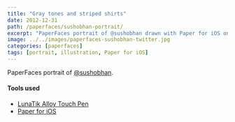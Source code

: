 ```yaml
---
title: "Gray tones and striped shirts"
date: 2012-12-31
path: /paperfaces/sushobhan-portrait/
excerpt: "PaperFaces portrait of @sushobhan drawn with Paper for iOS on an iPad."
image: ../../images/paperfaces-sushobhan-twitter.jpg
categories: [paperfaces]
tags: [portrait, illustration, Paper for iOS]
---
```


PaperFaces portrait of [@sushobhan](https://twitter.com/sushobhan).

#### Tools used

- [LunaTik Alloy Touch Pen](https://www.amazon.com/gp/product/B00821TR7G/ref=as_li_ss_tl?ie=UTF8&tag=mademist-20&linkCode=as2&camp=1789&creative=390957&creativeASIN=B00821TR7G)
- [Paper for iOS](https://paper.bywetransfer.com/)
